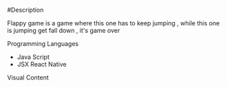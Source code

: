 #Description 

Flappy game is a game where this one has to keep jumping , while this one is jumping get fall down , it's game over 



Programming Languages

<ul>
<li>Java Script</li>
<li>JSX React Native</li>

</ul>

Visual Content 


